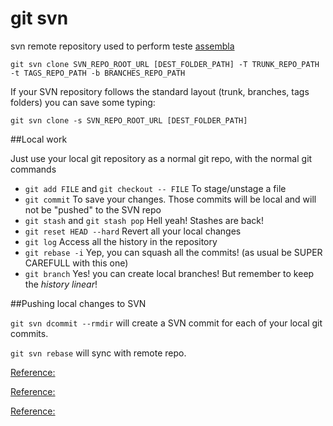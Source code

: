 # git svn

svn remote repository used to perform teste [assembla](https://www.assembla.com/login)


```
git svn clone SVN_REPO_ROOT_URL [DEST_FOLDER_PATH] -T TRUNK_REPO_PATH -t TAGS_REPO_PATH -b BRANCHES_REPO_PATH
```

If your SVN repository follows the standard layout (trunk, branches, tags folders) you can save some typing:

```
git svn clone -s SVN_REPO_ROOT_URL [DEST_FOLDER_PATH]
```

##Local work

Just use your local git repository as a normal git repo, with the normal git commands

*  `git add FILE` and `git checkout -- FILE` To stage/unstage a file
*  `git commit` To save your changes. Those commits will be local and will not be "pushed" to the SVN repo
*  `git stash` and `git stash pop` Hell yeah! Stashes are back!
*  `git reset HEAD --hard` Revert all your local changes
*  `git log` Access all the history in the repository
*  `git rebase -i` Yep, you can squash all the commits! (as usual be SUPER CAREFULL with this one)
*  `git branch` Yes! you can create local branches! But remember to keep the *history linear*!

##Pushing local changes to SVN

`git svn dcommit --rmdir` will create a SVN commit for each of your local git commits.

`git svn rebase` will sync with remote repo.

[Reference:](http://git-scm.com/book/en/v1/Git-and-Other-Systems-Git-and-Subversion)

[Reference:](https://gist.github.com/rickyah/7bc2de953ce42ba07116)

[Reference:](https://www.viget.com/articles/effectively-using-git-with-subversion)


